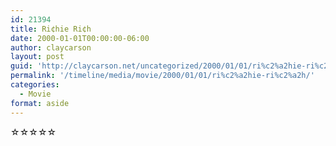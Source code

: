 ```yaml
---
id: 21394
title: Ri¢hie Ri¢h
date: 2000-01-01T00:00:00-06:00
author: claycarson
layout: post
guid: 'http://claycarson.net/uncategorized/2000/01/01/ri%c2%a2hie-ri%c2%a2h/'
permalink: '/timeline/media/movie/2000/01/01/ri%c2%a2hie-ri%c2%a2h/'
categories:
  - Movie
format: aside
---
```

<div class="media-details"></div>

<div class="media-creator"></div>

<div class="media-rating">☆☆☆☆☆</div>